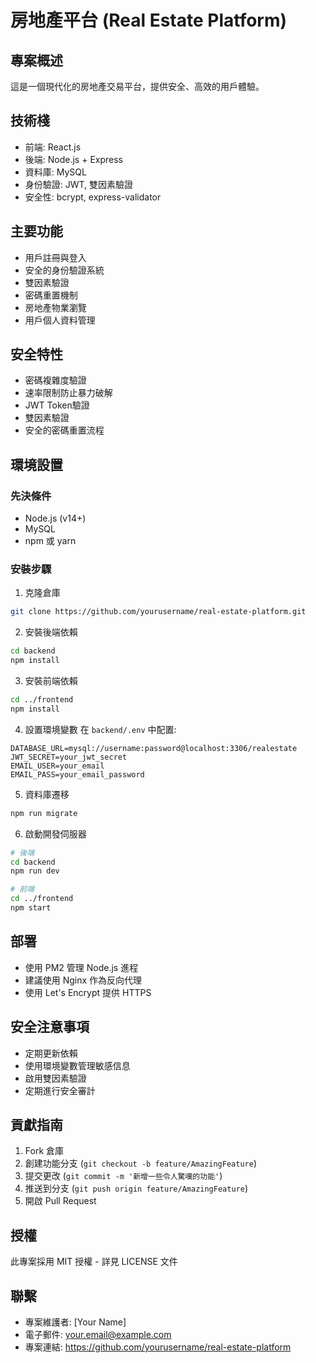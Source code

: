 # 房地產平台 (Real Estate Platform)

## 專案概述
這是一個現代化的房地產交易平台，提供安全、高效的用戶體驗。

## 技術棧
- 前端: React.js
- 後端: Node.js + Express
- 資料庫: MySQL
- 身份驗證: JWT, 雙因素驗證
- 安全性: bcrypt, express-validator

## 主要功能
- 用戶註冊與登入
- 安全的身份驗證系統
- 雙因素驗證
- 密碼重置機制
- 房地產物業瀏覽
- 用戶個人資料管理

## 安全特性
- 密碼複雜度驗證
- 速率限制防止暴力破解
- JWT Token驗證
- 雙因素驗證
- 安全的密碼重置流程

## 環境設置

### 先決條件
- Node.js (v14+)
- MySQL
- npm 或 yarn

### 安裝步驟
1. 克隆倉庫
```bash
git clone https://github.com/yourusername/real-estate-platform.git
```

2. 安裝後端依賴
```bash
cd backend
npm install
```

3. 安裝前端依賴
```bash
cd ../frontend
npm install
```

4. 設置環境變數
在 `backend/.env` 中配置:
```
DATABASE_URL=mysql://username:password@localhost:3306/realestate
JWT_SECRET=your_jwt_secret
EMAIL_USER=your_email
EMAIL_PASS=your_email_password
```

5. 資料庫遷移
```bash
npm run migrate
```

6. 啟動開發伺服器
```bash
# 後端
cd backend
npm run dev

# 前端
cd ../frontend
npm start
```

## 部署
- 使用 PM2 管理 Node.js 進程
- 建議使用 Nginx 作為反向代理
- 使用 Let's Encrypt 提供 HTTPS

## 安全注意事項
- 定期更新依賴
- 使用環境變數管理敏感信息
- 啟用雙因素驗證
- 定期進行安全審計

## 貢獻指南
1. Fork 倉庫
2. 創建功能分支 (`git checkout -b feature/AmazingFeature`)
3. 提交更改 (`git commit -m '新增一些令人驚嘆的功能'`)
4. 推送到分支 (`git push origin feature/AmazingFeature`)
5. 開啟 Pull Request

## 授權
此專案採用 MIT 授權 - 詳見 LICENSE 文件

## 聯繫
- 專案維護者: [Your Name]
- 電子郵件: your.email@example.com
- 專案連結: https://github.com/yourusername/real-estate-platform
